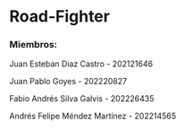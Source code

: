 # Road-Fighter

### Miembros:

Juan Esteban Diaz Castro - 202121646

Juan Pablo Goyes - 202220827

Fabio Andrés Silva Galvis - 202226435 

Andrés Felipe Méndez Martínez - 202214565 
